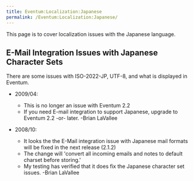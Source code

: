 ```yaml
---
title: Eventum:Localization:Japanese
permalink: /Eventum:Localization:Japanese/
---
```


This page is to cover localization issues with the Japanese language.

E-Mail Integration Issues with Japanese Character Sets
------------------------------------------------------

There are some issues with ISO-2022-JP, UTF-8, and what is displayed in Eventum.

-   2009/04:
    -   This is no longer an issue with Eventum 2.2
    -   If you need E-mail integration to support Japanese, upgrade to Eventum 2.2 -or- later. -Brian LaVallee

-   2008/10:
    -   It looks the the E-Mail integration issue with Japanese mail formats will be fixed in the next release (2.1.2)
    -   The change will 'convert all incoming emails and notes to default charset before storing.'
    -   My testing has verified that it does fix the Japanese character set issues. -Brian LaVallee
